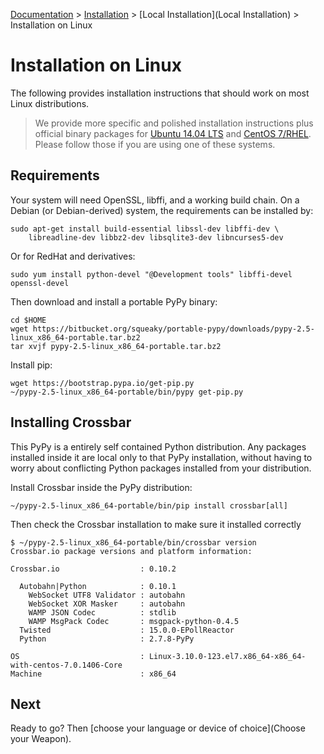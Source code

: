 [Documentation](.) > [Installation](Installation) > [Local Installation](Local Installation) > Installation on Linux

# Installation on Linux

The following provides installation instructions that should work on most Linux distributions.

> We provide more specific and polished installation instructions plus official binary packages for [Ubuntu 14.04 LTS](Installation-on-Ubuntu) and [CentOS 7/RHEL](Installation-on-CentOS). Please follow those if you are using one of these systems.

## Requirements

Your system will need OpenSSL, libffi, and a working build chain.
On a Debian (or Debian-derived) system, the requirements can be installed by:

    sudo apt-get install build-essential libssl-dev libffi-dev \
        libreadline-dev libbz2-dev libsqlite3-dev libncurses5-dev

Or for RedHat and derivatives:

    sudo yum install python-devel "@Development tools" libffi-devel openssl-devel

Then download and install a portable PyPy binary:

    cd $HOME
    wget https://bitbucket.org/squeaky/portable-pypy/downloads/pypy-2.5-linux_x86_64-portable.tar.bz2
    tar xvjf pypy-2.5-linux_x86_64-portable.tar.bz2

Install pip:

    wget https://bootstrap.pypa.io/get-pip.py
    ~/pypy-2.5-linux_x86_64-portable/bin/pypy get-pip.py

## Installing Crossbar

This PyPy is a entirely self contained Python distribution.
Any packages installed inside it are local only to that PyPy installation, without having to worry about conflicting Python packages installed from your distribution.

Install Crossbar inside the PyPy distribution:

    ~/pypy-2.5-linux_x86_64-portable/bin/pip install crossbar[all]

Then check the Crossbar installation to make sure it installed correctly

```console
$ ~/pypy-2.5-linux_x86_64-portable/bin/crossbar version
Crossbar.io package versions and platform information:

Crossbar.io                  : 0.10.2

  Autobahn|Python            : 0.10.1
    WebSocket UTF8 Validator : autobahn
    WebSocket XOR Masker     : autobahn
    WAMP JSON Codec          : stdlib
    WAMP MsgPack Codec       : msgpack-python-0.4.5
  Twisted                    : 15.0.0-EPollReactor
  Python                     : 2.7.8-PyPy

OS                           : Linux-3.10.0-123.el7.x86_64-x86_64-with-centos-7.0.1406-Core
Machine                      : x86_64
```

## Next

Ready to go? Then [choose your language or device of choice](Choose your Weapon).
